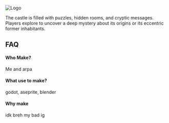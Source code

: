 
![Logo](https://media.discordapp.net/attachments/1005318111668482210/1333851845617127444/Sprite-0001.png?ex=679a65d5&is=67991455&hm=1d8eb6a1dcd8264c238f820567fc83d140c760fe6dbce8b911ac79ae5e9e9edc&=&format=webp&quality=lossless&width=729&height=410)



The castle is filled with puzzles, hidden rooms, and cryptic messages. Players explore to uncover a deep mystery about its origins or its eccentric former inhabitants.

## FAQ

#### Who Make?

Me and arpa

#### What use to make?

godot, aseprite, blender

#### Why make

idk breh my bad ig

